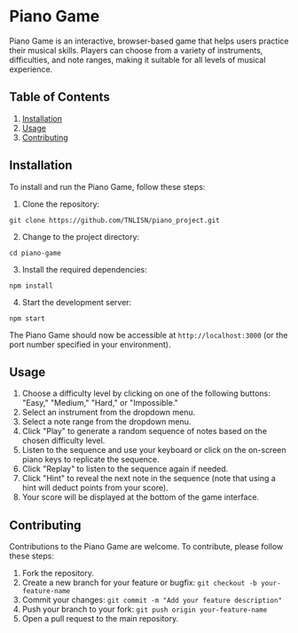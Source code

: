 # Piano Game

Piano Game is an interactive, browser-based game that helps users practice their musical skills. Players can choose from a variety of instruments, difficulties, and note ranges, making it suitable for all levels of musical experience.

## Table of Contents

1. [Installation](#installation)
2. [Usage](#usage)
3. [Contributing](#contributing)

## Installation

To install and run the Piano Game, follow these steps:

1. Clone the repository:

`git clone https://github.com/TNLISN/piano_project.git`

2. Change to the project directory:

`cd piano-game`

3. Install the required dependencies:

`npm install`

4. Start the development server:

`npm start`


The Piano Game should now be accessible at `http://localhost:3000` (or the port number specified in your environment).

## Usage

1. Choose a difficulty level by clicking on one of the following buttons: "Easy," "Medium," "Hard," or "Impossible."
2. Select an instrument from the dropdown menu.
3. Select a note range from the dropdown menu.
4. Click "Play" to generate a random sequence of notes based on the chosen difficulty level.
5. Listen to the sequence and use your keyboard or click on the on-screen piano keys to replicate the sequence.
6. Click "Replay" to listen to the sequence again if needed.
7. Click "Hint" to reveal the next note in the sequence (note that using a hint will deduct points from your score).
8. Your score will be displayed at the bottom of the game interface.

## Contributing

Contributions to the Piano Game are welcome. To contribute, please follow these steps:

1. Fork the repository.
2. Create a new branch for your feature or bugfix: `git checkout -b your-feature-name`
3. Commit your changes: `git commit -m "Add your feature description"`
4. Push your branch to your fork: `git push origin your-feature-name`
5. Open a pull request to the main repository.
